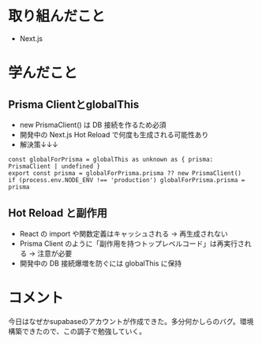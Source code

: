 # 取り組んだこと
- Next.js

# 学んだこと
## Prisma ClientとglobalThis
- new PrismaClient() は DB 接続を作るため必須
- 開発中の Next.js Hot Reload で何度も生成される可能性あり
- 解決策↓↓↓
```
const globalForPrisma = globalThis as unknown as { prisma: PrismaClient | undefined }
export const prisma = globalForPrisma.prisma ?? new PrismaClient()
if (process.env.NODE_ENV !== 'production') globalForPrisma.prisma = prisma
```

## Hot Reload と副作用
- React の import や関数定義はキャッシュされる → 再生成されない
- Prisma Client のように「副作用を持つトップレベルコード」は再実行される → 注意が必要
- 開発中の DB 接続爆増を防ぐには globalThis に保持

# コメント
今日はなぜかsupabaseのアカウントが作成できた。多分何かしらのバグ。環境構築できたので、この調子で勉強していく。